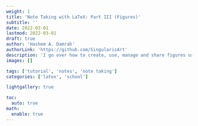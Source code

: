 ```yaml
---
weight: 1
title: 'Note Taking with LaTeX: Part III (Figures)'
subtitle: ''
date: 2022-03-01
lastmod: 2022-03-01
draft: true
author: 'Hashem A. Damrah'
authorLink: 'https://github.com/SingularisArt'
description: 'I go over how to create, use, manage and share figures using Inkscape with LaTeX along with NeoVim.'
images: []

tags: ['tutorial', 'notes', 'note taking']
categories: ['latex', 'school']

lightgallery: true

toc:
  auto: true
math:
  enable: true
---
```

